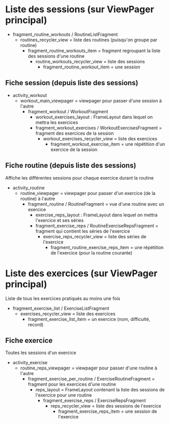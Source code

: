 # Liste des sessions (sur ViewPager principal)

- fragment_routine_workouts / RoutineListFragment 
    - routines_recycler_view = liste des routines (puisqu'on groupe par routine)
        - fragment_routine_workouts_item = fragment regroupant la liste des sessions d'une routine
            - routine_workouts_recycler_view = liste des sessions
                - fragment_routine_workout_item = une session

## Fiche session (depuis liste des sessions)

- activity_workout
    - workout_main_viewpager = viewpager pour passer d'une session à l'autre
        - fragment_workout / WorkoutFragment
            - workout_exercises_layout : FrameLayout dans lequel on mettra les exercices
            - fragment_workout_exercises / WorkoutExercisesFragment = fragment des exercices de la session
                - workout_exercises_recycler_view = liste des exercices 
                    - fragment_workout_exercise_item = une répétition d'un exercice de la session

## Fiche routine (depuis liste des sessions)

Affiche les différentes sessions pour chaque exercice durant la routine

- activity_routine
    - routine_viewpager = viewpager pour passer d'un exercice (de la routine) à l'autre
        - fragment_routine / RoutineFragment = vue d'une routine avec un exercice
            - exercise_reps_layout : FrameLayout dans lequel on mettra l'exercice et ses séries
            - fragment_exercise_reps / RoutineExerciseRepsFragment = fragment qui contient les  séries de l'exercice
                - exercise_reps_recycler_view = liste des séries de l'exercice
                    - fragment_routine_exercise_reps_item = une répétition de l'exercice (pour la routine courante)
   
# Liste des exercices (sur ViewPager principal)

Liste de tous les exercices pratiqués au moins une fois

- fragment_exercise_list / ExerciseListFragment
    - exercises_recycler_view = liste des exercices
        - fragment_exercise_list_item = un exercice (nom, difficulté, record)
        
## Fiche exercice

Toutes les sessions d'un exercice

- activity_exercise
    - routine_reps_viewpager = viewpager pour passer d'une routine à l'autre
        - fragment_exercise_per_routine / ExerciseRoutineFragment = fragment pour les exercices d'une routine
            - reps_layout = FrameLayout contenant la liste des sessions de l'exercice pour une routine
                - fragment_exercise_reps / ExerciseRepsFragment
                    - reps_recycler_view = liste des sessions de l'exercice
                        - fragment_exercise_reps_item = une session de l'exercice
